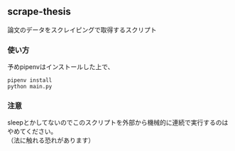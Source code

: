 ## scrape-thesis
論文のデータをスクレイピングで取得するスクリプト

### 使い方
予めpipenvはインストールした上で、
```shell script
pipenv install
python main.py
```

### 注意
sleepとかしてないのでこのスクリプトを外部から機械的に連続で実行するのはやめてください。  
（法に触れる恐れがあります）